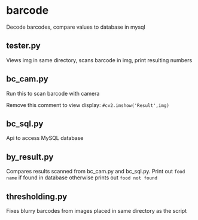 # barcode
Decode barcodes, compare values to database in mysql

## tester.py

Views img in same directory, scans barcode in img, print resulting numbers

## bc_cam.py

Run this to scan barcode with camera

Remove this comment to view display:
`#cv2.imshow('Result',img)`

## bc_sql.py

Api to access MySQL database

## by_result.py

Compares results scanned from bc_cam.py and bc_sql.py. 
Print out `food name` if found in database otherwise prints out `food not found` 

## thresholding.py

Fixes blurry barcodes from images placed in same directory as the script
